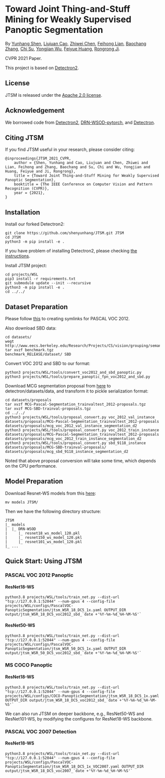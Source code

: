 # Toward Joint Thing-and-Stuff Mining for Weakly Supervised Panoptic Segmentation

By [Yunhang Shen](), [Liujuan Cao](), [Zhiwei Chen](), [Feihong Lian](), [Baochang Zhang](), [Chi Su](), [Yongjian Wu](), [Feiyue Huang](), [Rongrong Ji]().

CVPR 2021 Paper.

This project is based on [Detectron2](https://github.com/facebookresearch/detectron2).

## License

JTSM is released under the [Apache 2.0 license](LICENSE).

## Acknowledgement
We borrowed code from [Detectron2](https://github.com/facebookresearch/detectron2), [DRN-WSOD-pytorch](https://github.com/shenyunhang/DRN-WSOD-pytorch), and [Detectron](https://github.com/facebookresearch/Detectron).

## Citing JTSM

If you find JTSM useful in your research, please consider citing:

```
@inproceedings{JTSM_2021_CVPR,
	author = {Shen, Yunhang and Cao, Liujuan and Chen, Zhiwei and Lian, Feihong and Zhang, Baochang and Su, Chi and Wu, Yongjian and Huang, Feiyue and Ji, Rongrong},
	title = {Toward Joint Thing-and-Stuff Mining for Weakly Supervised Panoptic Segmentation},
	booktitle = {The IEEE Conference on Computer Vision and Pattern Recognition (CVPR)},
	year = {2021},
}   
```

## Installation

Install our forked Detectron2:
```
git clone https://github.com/shenyunhang/JTSM.git JTSM
cd JTSM
python3 -m pip install -e .
```
If you have problem of installing Detectron2, please checking [the instructions](https://detectron2.readthedocs.io/tutorials/install.html).

Install JTSM project:
```
cd projects/WSL
pip3 install -r requirements.txt
git submodule update --init --recursive
python3 -m pip install -e .
cd ../../
```

## Dataset Preparation
Please follow [this](https://github.com/shenyunhang/JTSM/blob/jtsm/datasets/README.md#expected-dataset-structure-for-pascal-voc) to creating symlinks for PASCAL VOC 2012.

Also download SBD data:
```
cd datasets/
wegt http://www.eecs.berkeley.edu/Research/Projects/CS/vision/grouping/semantic_contours/benchmark.tgz
tar xvzf benchmark.tgz
benchmark_RELEASE/dataset/ SBD
```

Convert VOC 2012 and SBD to our format:
```
python3 projects/WSL/tools/convert_voc2012_and_sbd_panoptic.py
python3 projects/WSL/tools/prepare_panoptic_fpn_voc2012_and_sbd.py
```

Download MCG segmentation proposal from [here](https://www2.eecs.berkeley.edu/Research/Projects/CS/vision/grouping/mcg/) to detectron/datasets/data, and transform it to pickle serialization format:

```
cd datasets/proposals
tar xvzf MCG-Pascal-Segmentation_trainvaltest_2012-proposals.tgz
tar xvzf MCG-SBD-trainval-proposals.tgz
cd ../../
python3 projects/WSL/tools/proposal_convert.py voc_2012_val_instance datasets/proposals/MCG-Pascal-Segmentation_trainvaltest_2012-proposals datasets/proposals/mcg_voc_2012_val_instance_segmentation_d2
python3 projects/WSL/tools/proposal_convert.py voc_2012_train_instance datasets/proposals/MCG-Pascal-Segmentation_trainvaltest_2012-proposals datasets/proposals/mcg_voc_2012_train_instance_segmentation_d2
python3 projects/WSL/tools/proposal_convert.py sbd_9118_instance datasets/proposals/MCG-SBD-trainval-proposals/ datasets/proposals/mcg_sbd_9118_instance_segmentation_d2
```
Noted that above proposal conversion will take some time, which depends on the CPU performance.


## Model Preparation

Download Resnet-WS models from this [here](https://1drv.ms/f/s!Am1oWgo9554dgRQ8RE1SRGvK7HW2):
```
mv models JTSM/
```

Then we have the following directory structure:
```
JTSM
|_ models
|  |_ DRN-WSOD
|     |_ resnet18_ws_model_120.pkl
|     |_ resnet150_ws_model_120.pkl
|     |_ resnet101_ws_model_120.pkl
|_ ...
```


## Quick Start: Using JTSM

### PASCAL VOC 2012 Panoptic

#### ResNet18-WS
```
python3.8 projects/WSL/tools/train_net.py --dist-url "tcp://127.0.0.1:52044" --num-gpus 4 --config-file projects/WSL/configs/PascalVOC-PanopticSegmentation/jtsm_WSR_18_DC5_1x.yaml OUTPUT_DIR output/jtsm_WSR_18_DC5_voc2012_sbd_`date +'%Y-%m-%d_%H-%M-%S'`
```

#### ResNet50-WS
```
python3.8 projects/WSL/tools/train_net.py --dist-url "tcp://127.0.0.1:52044" --num-gpus 4 --config-file projects/WSL/configs/PascalVOC-PanopticSegmentation/jtsm_WSR_50_DC5_1x.yaml OUTPUT_DIR output/jtsm_WSR_50_DC5_voc2012_sbd_`date +'%Y-%m-%d_%H-%M-%S'`
```

### MS COCO Panoptic

#### ResNet18-WS
```
python3.8 projects/WSL/tools/train_net.py --dist-url "tcp://127.0.0.1:52044" --num-gpus 4 --config-file projects/WSL/configs/COCO-PanopticSegmentation/jtsm_WSR_18_DC5_1x.yaml OUTPUT_DIR output/jtsm_WSR_18_DC5_voc2012_sbd_`date +'%Y-%m-%d_%H-%M-%S'`
```

We can also run JTSM on deeper backbone, e.g., ResNet50-WS and ResNet101-WS, by modifying the configures for ResNet18-WS backbone.

### PASCAL VOC 2007 Detection

#### ResNet18-WS
```
python3.8 projects/WSL/tools/train_net.py --dist-url "tcp://127.0.0.1:52044" --num-gpus 4 --config-file projects/WSL/configs/PascalVOC-PanopticSegmentation/jtsm_WSR_18_DC5_1x_VOC2007.yaml OUTPUT_DIR output/jtsm_WSR_18_DC5_voc2007_`date +'%Y-%m-%d_%H-%M-%S'`
```
